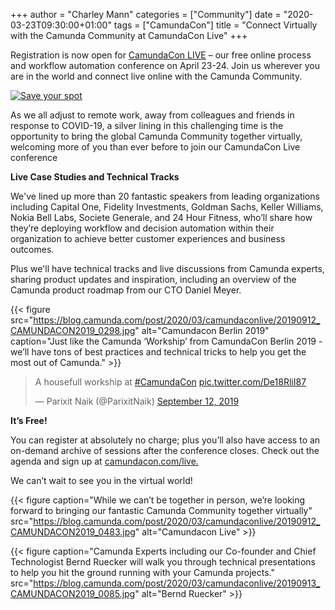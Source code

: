 +++
author = "Charley Mann"
categories = ["Community"]
date = "2020-03-23T09:30:00+01:00"
tags = ["CamundaCon"]
title = "Connect Virtually with the Camunda Community at CamundaCon Live"
+++

Registration is now open for [CamundaCon LIVE](https://www.camundacon.com/live/) – our free online process and workflow automation conference on April 23-24. Join us wherever you are in the world and connect live online with the Camunda Community.

[![Save your spot](https://blog.camunda.com/post/2020/03/camundaconlive/camundaconlive250px.png)](https://camundacon.com/live/)

<!--more-->

As we all adjust to remote work, away from colleagues and friends in response to COVID-19, a silver lining in this challenging time is the opportunity to bring the global Camunda Community together virtually, welcoming more of you than ever before to join our CamundaCon Live conference

__Live Case Studies and Technical Tracks__

We've lined up more than 20 fantastic speakers from leading organizations including Capital One, Fidelity Investments, Goldman Sachs, Keller Williams, Nokia Bell Labs, Societe Generale, and 24 Hour Fitness, who’ll share how they’re deploying workflow and decision automation within their organization to achieve better customer experiences and business outcomes.

Plus we'll have technical tracks and live discussions from Camunda experts, sharing product updates and inspiration, including an overview of the Camunda product roadmap from our CTO Daniel Meyer.

{{< figure src="https://blog.camunda.com/post/2020/03/camundaconlive/20190912_CAMUNDACON2019_0298.jpg" alt="Camundacon Berlin 2019" caption="Just like the Camunda ‘Workship’ from CamundaCon Berlin 2019 - we’ll have tons of best practices and technical tricks to help you get the most out of Camunda." >}}

<blockquote class="twitter-tweet"><p lang="en" dir="ltr">A housefull workship at <a href="https://twitter.com/hashtag/CamundaCon?src=hash&amp;ref_src=twsrc%5Etfw">#CamundaCon</a> <a href="https://t.co/De18RliI87">pic.twitter.com/De18RliI87</a></p>&mdash; Parixit Naik (@ParixitNaik) <a href="https://twitter.com/ParixitNaik/status/1172155637251354624?ref_src=twsrc%5Etfw">September 12, 2019</a></blockquote> <script async src="https://platform.twitter.com/widgets.js" charset="utf-8"></script>

__It’s Free!__

You can register at absolutely no charge; plus you’ll also have access to an on-demand archive of sessions after the conference closes. Check out the agenda and sign up at [camundacon.com/live.](https://camundacon.com/live)

We can’t wait to see you in the virtual world!


{{< figure caption="While we can’t be together in person, we’re looking forward to bringing our fantastic Camunda Community together virtually" src="https://blog.camunda.com/post/2020/03/camundaconlive/20190912_CAMUNDACON2019_0483.jpg" alt="Camundacon Live" >}}


{{< figure caption="Camunda Experts including our Co-founder and Chief Technologist Bernd Ruecker will walk you through technical presentations to help you hit the ground running with your Camunda projects." src="https://blog.camunda.com/post/2020/03/camundaconlive/20190913_CAMUNDACON2019_0085.jpg" alt="Bernd Ruecker" >}}
